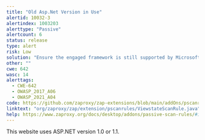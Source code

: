 ```yaml
---
title: "Old Asp.Net Version in Use"
alertid: 10032-3
alertindex: 1003203
alerttype: "Passive"
alertcount: 6
status: release
type: alert
risk: Low
solution: "Ensure the engaged framework is still supported by Microsoft."
other: ""
cwe: 642
wasc: 14
alerttags: 
  - CWE-642
  - OWASP_2017_A06
  - OWASP_2021_A04
code: https://github.com/zaproxy/zap-extensions/blob/main/addOns/pscanrules/src/main/java/org/zaproxy/zap/extension/pscanrules/ViewstateScanRule.java
linktext: "org/zaproxy/zap/extension/pscanrules/ViewstateScanRule.java"
help: https://www.zaproxy.org/docs/desktop/addons/passive-scan-rules/#id-10032
---
```

This website uses ASP.NET version 1.0 or 1.1.


